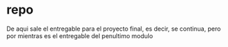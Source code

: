 # repo
De aqui sale el entregable para el proyecto final, es decir, se continua, pero por mientras es el entregable del penultimo modulo

